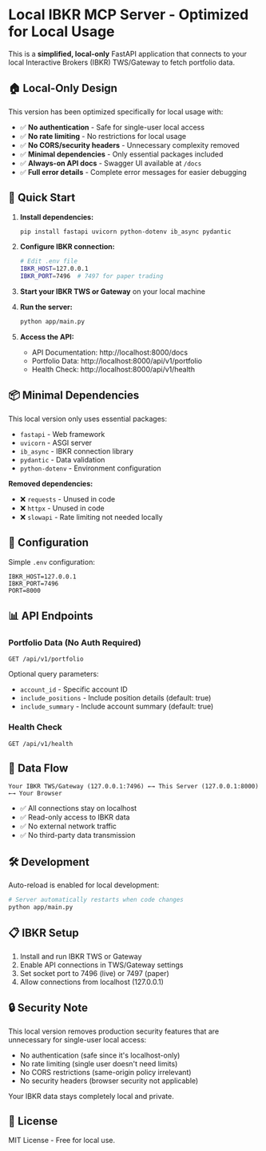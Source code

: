 # Local IBKR MCP Server - Optimized for Local Usage

This is a **simplified, local-only** FastAPI application that connects to your local Interactive Brokers (IBKR) TWS/Gateway to fetch portfolio data.

## 🏠 Local-Only Design

This version has been optimized specifically for local usage with:
- ✅ **No authentication** - Safe for single-user local access
- ✅ **No rate limiting** - No restrictions for local usage  
- ✅ **No CORS/security headers** - Unnecessary complexity removed
- ✅ **Minimal dependencies** - Only essential packages included
- ✅ **Always-on API docs** - Swagger UI available at `/docs`
- ✅ **Full error details** - Complete error messages for easier debugging

## 🚀 Quick Start

1. **Install dependencies:**
   ```bash
   pip install fastapi uvicorn python-dotenv ib_async pydantic
   ```

2. **Configure IBKR connection:**
   ```bash
   # Edit .env file
   IBKR_HOST=127.0.0.1
   IBKR_PORT=7496  # 7497 for paper trading
   ```

3. **Start your IBKR TWS or Gateway** on your local machine

4. **Run the server:**
   ```bash
   python app/main.py
   ```

5. **Access the API:**
   - API Documentation: http://localhost:8000/docs
   - Portfolio Data: http://localhost:8000/api/v1/portfolio
   - Health Check: http://localhost:8000/api/v1/health

## 📦 Minimal Dependencies

This local version only uses essential packages:
- `fastapi` - Web framework
- `uvicorn` - ASGI server  
- `ib_async` - IBKR connection library
- `pydantic` - Data validation
- `python-dotenv` - Environment configuration

**Removed dependencies:**
- ❌ `requests` - Unused in code
- ❌ `httpx` - Unused in code  
- ❌ `slowapi` - Rate limiting not needed locally

## 🔧 Configuration

Simple `.env` configuration:
```env
IBKR_HOST=127.0.0.1
IBKR_PORT=7496
PORT=8000
```

## 📊 API Endpoints

### Portfolio Data (No Auth Required)
```
GET /api/v1/portfolio
```

Optional query parameters:
- `account_id` - Specific account ID
- `include_positions` - Include position details (default: true)
- `include_summary` - Include account summary (default: true)

### Health Check
```
GET /api/v1/health
```

## 🔗 Data Flow

```
Your IBKR TWS/Gateway (127.0.0.1:7496) ←→ This Server (127.0.0.1:8000) ←→ Your Browser
```

- ✅ All connections stay on localhost
- ✅ Read-only access to IBKR data
- ✅ No external network traffic
- ✅ No third-party data transmission

## 🛠️ Development

Auto-reload is enabled for local development:
```bash
# Server automatically restarts when code changes
python app/main.py
```

## 📋 IBKR Setup

1. Install and run IBKR TWS or Gateway
2. Enable API connections in TWS/Gateway settings
3. Set socket port to 7496 (live) or 7497 (paper)
4. Allow connections from localhost (127.0.0.1)

## 🔒 Security Note

This local version removes production security features that are unnecessary for single-user local access:
- No authentication (safe since it's localhost-only)
- No rate limiting (single user doesn't need limits)
- No CORS restrictions (same-origin policy irrelevant)
- No security headers (browser security not applicable)

Your IBKR data stays completely local and private.

## 📄 License

MIT License - Free for local use.
